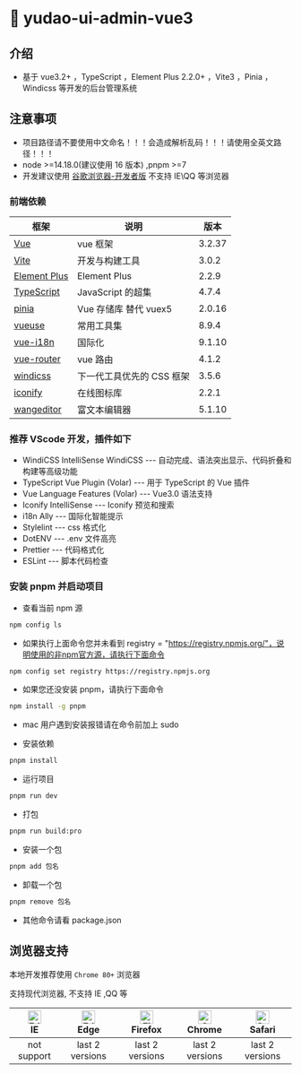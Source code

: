 <h1>🌈 yudao-ui-admin-vue3</h1>

## 介绍

- 基于 vue3.2+ ，TypeScript ，Element Plus 2.2.0+ ，Vite3 ，Pinia ，Windicss 等开发的后台管理系统

## 注意事项

- 项目路径请不要使用中文命名！！！会造成解析乱码！！！请使用全英文路径！！！
- node >=14.18.0(建议使用 16 版本) ,pnpm >=7
- 开发建议使用 [谷歌浏览器-开发者版](https://www.google.cn/intl/zh-CN/chrome/dev/) 不支持 IE\QQ 等浏览器

### 前端依赖

| 框架 | 说明 | 版本 |
| --- | --- | --- |
| [Vue](https://staging-cn.vuejs.org/) | vue 框架 | 3.2.37 |
| [Vite](https://cn.vitejs.dev//) | 开发与构建工具 | 3.0.2 |
| [Element Plus](https://element-plus.org/zh-CN/) | Element Plus | 2.2.9 |
| [TypeScript](https://www.typescriptlang.org/docs/) | JavaScript 的超集 | 4.7.4 |
| [pinia](https://pinia.vuejs.org/) | Vue 存储库 替代 vuex5 | 2.0.16 |
| [vueuse](https://vueuse.org//) | 常用工具集 | 8.9.4 |
| [vue-i18n](https://kazupon.github.io/vue-i18n/zh/introduction.html/) | 国际化 | 9.1.10 |
| [vue-router](https://router.vuejs.org/) | vue 路由 | 4.1.2 |
| [windicss](https://cn.windicss.org/) | 下一代工具优先的 CSS 框架 | 3.5.6 |
| [iconify](https://icon-sets.iconify.design/) | 在线图标库 | 2.2.1 |
| [wangeditor](https://www.wangeditor.com/) | 富文本编辑器 | 5.1.10 |

### 推荐 VScode 开发，插件如下

- WindiCSS IntelliSense WindiCSS --- 自动完成、语法突出显示、代码折叠和构建等高级功能
- TypeScript Vue Plugin (Volar) --- 用于 TypeScript 的 Vue 插件
- Vue Language Features (Volar) --- Vue3.0 语法支持
- Iconify IntelliSense --- Iconify 预览和搜索
- i18n Ally --- 国际化智能提示
- Stylelint --- css 格式化
- DotENV --- .env 文件高亮
- Prettier --- 代码格式化
- ESLint --- 脚本代码检查

### 安装 pnpm 并启动项目

- 查看当前 npm 源

```bash
npm config ls
```

- 如果执行上面命令您并未看到 registry = "https://registry.npmjs.org/"，说明使用的非npm官方源，请执行下面命令

```bash
npm config set registry https://registry.npmjs.org
```

- 如果您还没安装 pnpm，请执行下面命令

```bash
npm install -g pnpm
```

- mac 用户遇到安装报错请在命令前加上 sudo

- 安装依赖

```bash
pnpm install
```

- 运行项目

```bash
pnpm run dev
```

- 打包

```bash
pnpm run build:pro
```

- 安装一个包

```bash
pnpm add 包名
```

- 卸载一个包

```bash
pnpm remove 包名
```

- 其他命令请看 package.json

## 浏览器支持

本地开发推荐使用 `Chrome 80+` 浏览器

支持现代浏览器, 不支持 IE ,QQ 等

| [<img src="https://raw.githubusercontent.com/alrra/browser-logos/master/src/archive/internet-explorer_9-11/internet-explorer_9-11_48x48.png" alt=" Edge" width="24px" height="24px" />](http://godban.github.io/browsers-support-badges/)</br>IE | [<img src="https://raw.githubusercontent.com/alrra/browser-logos/master/src/edge/edge_48x48.png" alt=" Edge" width="24px" height="24px" />](http://godban.github.io/browsers-support-badges/)</br>Edge | [<img src="https://raw.githubusercontent.com/alrra/browser-logos/master/src/firefox/firefox_48x48.png" alt="Firefox" width="24px" height="24px" />](http://godban.github.io/browsers-support-badges/)</br>Firefox | [<img src="https://raw.githubusercontent.com/alrra/browser-logos/master/src/chrome/chrome_48x48.png" alt="Chrome" width="24px" height="24px" />](http://godban.github.io/browsers-support-badges/)</br>Chrome | [<img src="https://raw.githubusercontent.com/alrra/browser-logos/master/src/safari/safari_48x48.png" alt="Safari" width="24px" height="24px" />](http://godban.github.io/browsers-support-badges/)</br>Safari |
| :-: | :-: | :-: | :-: | :-: |
| not support | last 2 versions | last 2 versions | last 2 versions | last 2 versions |
